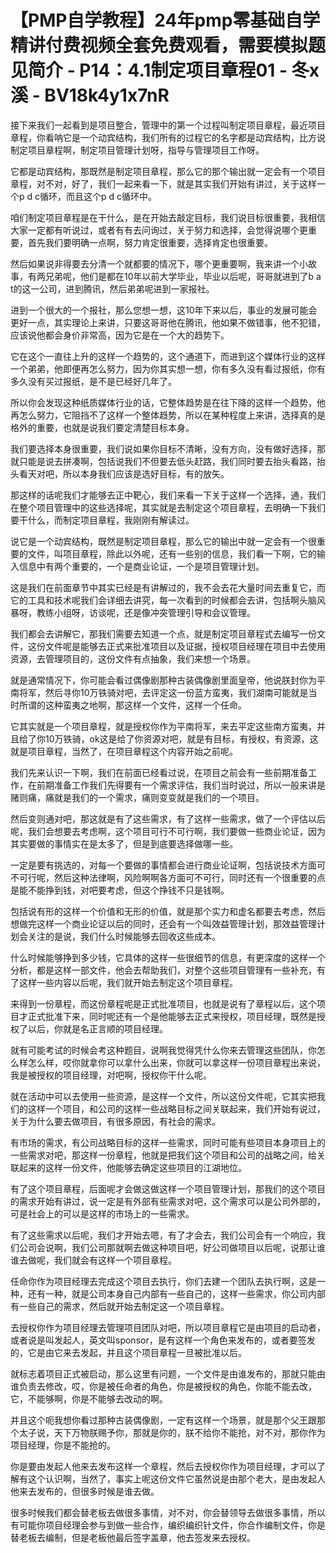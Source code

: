 # 【PMP自学教程】24年pmp零基础自学精讲付费视频全套免费观看，需要模拟题见简介 - P14：4.1制定项目章程01 - 冬x溪 - BV18k4y1x7nR

接下来我们一起看到是项目整合，管理中的第一个过程叫制定项目章程，最近项目章程，你看呐它是一个动宾结构，我们所有的过程它的名字都是动宾结构，比方说制定项目章程啊，制定项目管理计划呀，指导与管理项目工作呀。

它都是动宾结构，那既然是制定项目章程，那么它的那个输出就一定会有一个项目章程，对不对，好了，我们一起来看一下，就是其实我们开始有讲过，关于这样一个p d c循环，而且这个p d c循环中。

咱们制定项目章程是在干什么，是在开始去敲定目标，我们说目标很重要，我相信大家一定都有听说过，或者有有去问询过，关于努力和选择，会觉得说哪个更重要，首先我们要明确一点啊，努力肯定很重要，选择肯定也很重要。

然后如果说非得要去分清一个就都要的情况下，哪个更重要啊，我来讲一个小故事，有两兄弟呢，他们是都在10年以前大学毕业，毕业以后呢，哥哥就进到了b a t的这一公司，进到腾讯，然后弟弟呢进到一家报社。

进到一个很大的一个报社，那么您想一想，这10年下来以后，事业的发展可能会更好一点，其实理论上来讲，只要这哥哥他在腾讯，他如果不做错事，他不犯错，应该说他都会身价非常高，因为它是在一个大的趋势下。

它在这个一直往上升的这样一个趋势的，这个通道下，而进到这个媒体行业的这样一个弟弟，他即便再怎么努力，因为你其实想一想，你有多久没有看过报纸，你有多久没有买过报纸，是不是已经好几年了。

所以你会发现这种纸质媒体行业的话，它整体趋势是在往下降的这样一个趋势，他再怎么努力，它阻挡不了这样一个整体趋势，所以在某种程度上来讲，选择真的是格外的重要，也就是说我们要定清楚目标本身。

我们要选择本身很重要，我们说如果你目标不清晰，没有方向，没有做好选择，那就只能是说去拼凑啊，包括说我们不但要去低头赶路，我们同时要去抬头看路，抬头看天对吧，所以本身我们应该是选好目标，有的放矢。

那这样的话呢我们才能够去正中靶心，我们来看一下关于这样一个选择，通，我们在整个项目管理中的这些选择呢，其实就是去制定这个项目章程，去明确一下我们要干什么，而制定项目章程，我刚刚有解读过。

说它是一个动宾结构，既然是制定项目章程，那么它的输出中就一定会有一个很重要的文件，叫项目章程，除此以外呢，还有一些别的信息，我们看一下啊，它的输入信息中有两个重要的，一个是商业论证，一个是项目管理计划。

这是我们在前面章节中其实已经是有讲解过的，我不会去花大量时间去重复它，而它的工具和技术呢我们会详细去讲究，每一次看到的时候都会去讲，包括啊头脑风暴呀，教练小组呀，访谈呢，还是像冲突管理引导和会议管理。

我们都会去讲解它，那我们需要去知道一个点，就是制定项目章程式去编写一份文件，这份文件呢是能够去正式来批准项目以及证据，授权项目经理在项目中去使用资源，去管理项目的，这份文件有点抽象，我们来想一个场景。

就是通常情况下，你可能会看过偶像剧那种古装偶像剧里面皇帝，他说朕封你为平南将军，然后寻你10万铁骑对吧，去评定这一份蓝方蛮夷，我们湖南可能就是当时所谓的这种蛮夷之地啊，那这样一个文件，这样一个任命。

它其实就是一个项目章程，就是授权你作为平南将军，来去平定这些南方蛮夷，并且给了你10万铁骑，ok这是给了你资源对吧，就是有目标，有授权，有资源，这就是项目章程，当然了，在项目章程这个内容开始之前呢。

我们先来认识一下啊，我们在前面已经看过说，在项目之前会有一些前期准备工作，在前期准备工作我们先得要有一个需求评估，我们当时说过，所以一般来讲是赌则痛，痛就是我们的一个需求，痛则变变就是我们的一个项目。

然后变则通对吧，那这就是有了这些需求，有了这样一些需求，做了一个评估以后呢，我们会想要去考虑啊，这个项目可行不可行啊，我们要做一些商业论证，因为其实要做的事情实在是太多了，但是到底要选择做哪一些。

一定是要有挑选的，对每一个要做的事情都会进行商业论证啊，包括说技术方面可不可行呢，然后这种法律啊，风险啊啊各方面可不可行，同时还有一个很重要的点是能不能挣到钱，对吧要考虑，但这个挣钱不只是钱啊。

包括说有形的这样一个价值和无形的价值，就是那个实力和虚名都要去考虑，然后想做完这样一个商业论证以后的同时，还会有一个叫效益管理计划，那效益管理计划会关注的是说，我们什么时候能够去回收这些成本。

什么时候能够挣到多少钱，它具体的这样一些很细节的信息，有更深度的这样一个分析，都是这样一部文件，他会去帮助我们，对整个这些项目管理有一些补充，有了这样一些内容以后呢，我们就开始去制定这个项目章程。

来得到一份章程，而这份章程呢是正式批准项目，也就是说有了章程以后，这个项目才正式批准下来，同时呢还有一个是他能够去正式来授权，项目经理，既然是授权了以后，你就是名正言顺的项目经理。

就有可能考试的时候会考这种题目，说啊我觉得凭什么你来去管理这些团队，你怎么样怎么样，哎你就拿你可以拿什么出来，你就可以拿这样一份项目章程出来说，我是被授权的项目经理，对吧啊，授权你干什么呢。

就在活动中可以去使用一些资源，是这样一个文件，所以这份文件呢，它其实把我们的这样一个项目，和公司的这样一些战略目标之间关联起来，我们开始有说过，关于为什么要去做项目，有很多原因，有社会的需求。

有市场的需求，有公司战略目标的这样一些需求，同时可能有些项目本身项目上的一些需求对吧，那这样一份章程，他就是把我们这个项目和公司的战略之间，给关联起来的这样一份文件，他能够去确定这些项目的江湖地位。

有了这个项目章程，后面呢才会做这做这样一个项目管理计划，那我们的这个项目的需求开始有讲过，说一定是有外部有些需求对吧，这个需求可以是公司外部的，可是社会上的可以是这样的市场上的一些需求。

有了这些需求以后呢，我们才开始去嗯，有了才会去，我们公司会有一个响应，我们公司会说啊，我们公司那就啊去做这种项目吧，好公司做项目以后呢，说那让谁谁去做呢，我们就会有这样一个项目章程。

任命你作为项目经理去完成这个项目去执行，你们去建一个团队去执行啊，这是一种，还有一种，就是公司本身自己内部有一些自己的，这样一些需求，你公司内部有一些自己的需求，然后就开始去制定这一个项目章程。

去授权你作为项目经理去管理项目团队对吧，所以项目章程它是由项目的启动者，或者说是叫发起人，英文叫sponsor，是有这样一个角色来发布的，或者要签发的，它是由它来去发起，并且这个项目章程一旦被批准以后。

就标志着项目正式被启动，那么这里有问题，一个文件是由谁发布的，那就只能由谁负责去修改，哎，你是被任命者的角色，你是被授权的角色，你能不能去改，它，不能够啊，你是不能够去改动的啊。

并且这个呃我想你看过那种古装偶像剧，一定有这样一个场景，就是那个父王跟那个太子说，天下万物朕赐予你，那就是你的，朕不给你不能抢，对不对，那你作为项目经理，你是不能抢的。

你是要由发起人他来去发布这样一个章程，然后去授权你作为项目经理，才可以了解有这个认识啊，当然了，事实上呢这份文件它虽然说是由那个老大，是由发起人他来去发布的，但很多时候是谁去做。

很多时候我们都会替老板去做很多事情，对不对，你会替领导去做很多事情，所以有可能你项目经理会参与到做一些合作，编织编织针文件，你合作编制文件，你是替老板去编制，但是老板他最后签字盖章，他去签发来去授权。

